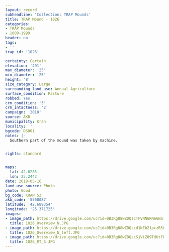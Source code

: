 ```yaml
---
layout: record
subheadline: 'Collection: TRAP Mounds'
title: TRAP Mound - 1026
categories:
- TRAP Mounds
- 1000-1999
header: no
tags:
- ''
trap_id: '1026'

certainty: Certain
elevation: '491'
max_diameter: '25'
min_diameter: '25'
height: '8'
size_category: Large
surrounding_land_use: Annual Agriculture
surface_condition: Pasture
robbed: Yes
crm_condition: '3'
crm_intactness: '2'
campaign: '2010'
source: AKB
municipality: Kran
locality: ''
bgcode: DS001
notes: |-
  Southern part of the mound was taken by machine.


rights: standard


maps:
  lat: 42.6285
  lon: 25.2442
date: 2018-05-16
land_use_source: Photo
photo: Good
bg_code: KRAN 53
akb_code: '5500087'
latitude: '42.689354'
longitude: '25.371725'
images:
- image_path: https://drive.google.com/uc?id=0B3Rg88wZDQscTFVNNGRNeGNaTDA
  title: 1026_Overview_N.JPG
- image_path: https://drive.google.com/uc?id=0B3Rg88wZDQscd1NEb21pczR5U1k
  title: 1026_Overview_N_left.JPG
- image_path: https://drive.google.com/uc?id=0B3Rg88wZDQscSjViZ09TdUtFQVE
  title: 1026_RT_S.JPG
---
```


